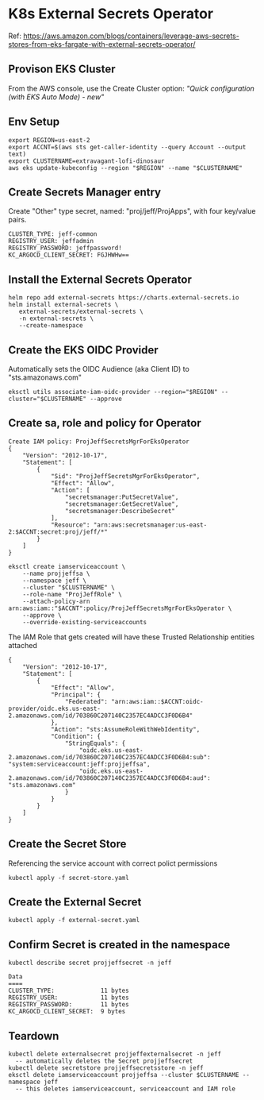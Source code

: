 # K8s External Secrets Operator

Ref: https://aws.amazon.com/blogs/containers/leverage-aws-secrets-stores-from-eks-fargate-with-external-secrets-operator/

## Provison EKS Cluster
From the AWS console, use the Create Cluster option: *"Quick configuration (with EKS Auto Mode) - new"*

## Env Setup
```
export REGION=us-east-2
export ACCNT=$(aws sts get-caller-identity --query Account --output text)
export CLUSTERNAME=extravagant-lofi-dinosaur
aws eks update-kubeconfig --region "$REGION" --name "$CLUSTERNAME"
```

## Create Secrets Manager entry
Create "Other" type secret, named: "proj/jeff/ProjApps", with four key/value pairs.
```
CLUSTER_TYPE: jeff-common
REGISTRY_USER: jeffadmin
REGISTRY_PASSWORD: jeffpassword!
KC_ARGOCD_CLIENT_SECRET: FGJHWHw==
```

## Install the External Secrets Operator
```
helm repo add external-secrets https://charts.external-secrets.io
helm install external-secrets \
   external-secrets/external-secrets \
   -n external-secrets \
   --create-namespace
```

## Create the EKS OIDC Provider
Automatically sets the OIDC Audience (aka Client ID) to "sts.amazonaws.com"
```
eksctl utils associate-iam-oidc-provider --region="$REGION" --cluster="$CLUSTERNAME" --approve
```

## Create sa, role and policy for Operator
```
Create IAM policy: ProjJeffSecretsMgrForEksOperator
{
    "Version": "2012-10-17",
    "Statement": [
        {
            "Sid": "ProjJeffSecretsMgrForEksOperator",
            "Effect": "Allow",
            "Action": [
                "secretsmanager:PutSecretValue",
                "secretsmanager:GetSecretValue",
                "secretsmanager:DescribeSecret"
            ],
            "Resource": "arn:aws:secretsmanager:us-east-2:$ACCNT:secret:proj/jeff/*"
        }
    ]
}

eksctl create iamserviceaccount \
    --name projjeffsa \
    --namespace jeff \
    --cluster "$CLUSTERNAME" \
    --role-name "ProjJeffRole" \
    --attach-policy-arn arn:aws:iam::"$ACCNT":policy/ProjJeffSecretsMgrForEksOperator \
    --approve \
    --override-existing-serviceaccounts
```

The IAM Role that gets created will have these Trusted Relationship entities attached
```
{
    "Version": "2012-10-17",
    "Statement": [
        {
            "Effect": "Allow",
            "Principal": {
                "Federated": "arn:aws:iam::$ACCNT:oidc-provider/oidc.eks.us-east-2.amazonaws.com/id/703860C207140C2357EC4ADCC3F0D6B4"
            },
            "Action": "sts:AssumeRoleWithWebIdentity",
            "Condition": {
                "StringEquals": {
                    "oidc.eks.us-east-2.amazonaws.com/id/703860C207140C2357EC4ADCC3F0D6B4:sub": "system:serviceaccount:jeff:projjeffsa",
                    "oidc.eks.us-east-2.amazonaws.com/id/703860C207140C2357EC4ADCC3F0D6B4:aud": "sts.amazonaws.com"
                }
            }
        }
    ]
}
```

## Create the Secret Store
Referencing the service account with correct polict permissions
```
kubectl apply -f secret-store.yaml
```

## Create the External Secret
```
kubectl apply -f external-secret.yaml
```

## Confirm Secret is created in the namespace
```
kubectl describe secret projjeffsecret -n jeff

Data
====
CLUSTER_TYPE:             11 bytes
REGISTRY_USER:            11 bytes
REGISTRY_PASSWORD:        11 bytes
KC_ARGOCD_CLIENT_SECRET:  9 bytes
```

## Teardown
```
kubectl delete externalsecret projjeffexternalsecret -n jeff
  -- automatically deletes the Secret projjeffsecret
kubectl delete secretstore projjeffsecretsstore -n jeff
eksctl delete iamserviceaccount projjeffsa --cluster $CLUSTERNAME --namespace jeff
  -- this deletes iamserviceaccount, serviceaccount and IAM role
```